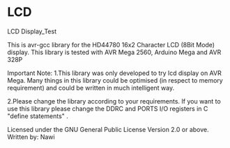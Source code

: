 # LCD
LCD Display_Test 

This is avr-gcc library for the HD44780 16x2 Character LCD (8Bit Mode) display.
This library is tested with AVR Mega 2560, Arduino Mega and AVR 328P 

Important Note: 
1.This library was only developed to try  lcd display on AVR Mega. Many things in this library could be optimised (in respect to memory requirement) and could be written in much intelligent way.

2.Please change the library according to your requirements. If you want to use this library please change the DDRC and PORTS I/O registers in C "define statements" .


Licensed under the GNU General Public License  Version 2.0 or above.
Written by: Nawi

